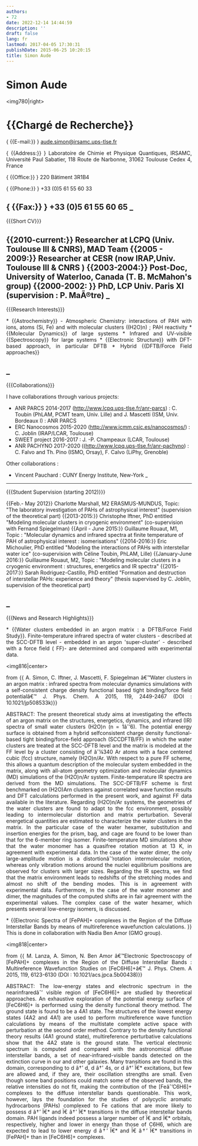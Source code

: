 ```yaml
---
authors:
- 72
date: 2022-12-14 14:44:59
description: ''
draft: false
lang: fr
lastmod: 2017-04-05 17:30:31
publishDate: 2015-06-25 10:20:15
title: Simon Aude
---
```

# Simon Aude

<img780|right>
<h1>{{Chargé de Recherche}}</h1>

{ {{E-mail:}} } aude.simon@irsamc.ups-tlse.fr

<p align=justify>
{ {{Address:}} } Laboratoire de Chimie et Physique Quantiques, IRSAMC, Université Paul Sabatier, 118 Route de Narbonne, 31062 Toulouse Cedex 4, France

{ {{Office:}} } 220 Bâtiment 3R1B4

{ {{Phone:}} } +33 (0)5 61 55 60 33

{ {{Fax:}} } +33 (0)5 61 55 60 65
_ 
----

{{{Short CV}}}

{{2010-current:}} Researcher at LCPQ (Univ. Toulouse III & CNRS), MAD Team
{{2005 - 2009:}} Researcher at CESR (now IRAP,Univ. Toulouse III & CNRS )
{{2003-2004:}} Post-Doc, University of Waterloo, Canada (T. B. McMahon's group)
{{2000-2002: }} PhD, LCP Univ. Paris XI (supervision : P. MaÃ®tre)
_ 
----

{{{Research Interests}}}

<P align=justify>* {{Astrochemistry}} - Atmospheric Chemistry: interactions of PAH with ions, atoms (Si, Fe) and with molecular clusters ((H2O)n) ; PAH reactivity
* {{Molecular Dynamics}} of large systems 
* Infrared and UV-visible {{Spectroscopy}} for large systems
* {{Electronic Structure}} with DFT-based approach, in particular DFTB
* Hybrid {{DFTB/Force Field approaches}}

_ 
----

{{{Collaborations}}}

I have collaborations through various projects:
* ANR PARCS 2014-2017 (http://www.lcpq.ups-tlse.fr/anr-parcs) : C. Toubin (PhLAM, PCMT team, Univ. Lille) and J. Mascetti (ISM, Univ. Bordeaux I) : ANR PARCS
* ERC Nanocosmos 2015-2020  (http://www.icmm.csic.es/nanocosmos/) : C. Joblin (IRAP/LCAR, Toulouse)
* SWEET project 2016-2017 : J. -P. Champeaux (LCAR, Toulouse) 
* ANR PACHYNO 2017-2020 ((http://www.lcpq.ups-tlse.fr/anr-pachyno) : C. Falvo  and Th. Pino (ISMO, Orsay), F. Calvo (LiPhy, Grenoble)

Other collaborations : 
* Vincent Pauchard : CUNY Energy Institute, New-York
_ 
----

{{{Student Supervision (starting 2012)}}}

{{Feb.- May 2012}} Charlotte Marshall, M2 ERASMUS-MUNDUS, Topic: "The laboratory investigation of PAHs of astrophysical interest" (supervision of the theoretical part)
{{2013-2015:}} Christophe Iftner, PhD entitled "Modeling molecular clusters in cryogenic environment" (co-supervision with Fernand Spiegelman)
{{April - June 2015:}} Guillaume Rouaut, M1, Topic : "Molecular dynamics and infrared spectra at finite temperature of PAH of astrophysical interest : isomerisations"
{{2014-2016:}} Eric Michoulier, PhD entitled "Modeling the interactions of PAHs with interstellar water ice" (co-supervision with Céline Toubin, PhLAM, Lille)
{{January-June 2016:}} Guillaume Rouaut, M2, Topic :  "Modeling molecular clusters in a cryogenic environment : structures, energetics and IR spectra" 
{{2015-2017:}} Sarah Rodriguez-Castillo, PhD entitled "Formation and destruction of interstellar PAHs: experience and theory" (thesis supervised by C. Joblin, supervision of the theoretical part)

_ 
----

{{{News and Research Highlights}}}
<P align=justify>* {{Water clusters embedded in an argon matrix : a DFTB/Force Field Study}}. Finite-temperature infrared spectra of water clusters - described at the SCC-DFTB level -  embedded in an argon 'super-cluster' - described with a force field ( FF)- are determined and compared with experimental data.

<img816|center>
<P align=justify>  from  {{ A. Simon, C. Iftner, J. Mascetti, F. Spiegelman â€™Water clusters in an argon matrix : infrared spectra from molecular dynamics simulations with a self-consistent charge density functional based tight binding/force field potentialâ€™ J. Phys. Chem. A 2015, 119, 2449-2467 (DOI : 10.1021/jp508533k)}}
<P align=justify> ABSTRACT: The present theoretical study aims at investigating the effects of an argon matrix on the structures, energetics, dynamics, and infrared (IR) spectra of small water clusters (H2O)n (n = 1âˆ’6). The potential energy surface is obtained from a hybrid selfconsistent charge density functional-based tight binding/force-field approach (SCCDFTB/FF) in which the water clusters are treated at the SCC-DFTB level and the matrix is modeled at the FF level by a cluster consisting of âˆ¼340 Ar atoms with a face centered cubic (fcc) structure, namely (H2O)n/Ar. With respect to a pure FF scheme, this allows a quantum description of the molecular system embedded in the matrix, along with all-atom geometry optimization and molecular dynamics (MD) simulations of the (H2O)n/Ar system. Finite-temperature IR spectra are derived from the MD simulations. The SCC-DFTB/FF scheme is first benchmarked on (H2O)Arn clusters against correlated wave function results and DFT calculations performed in the present work, and against FF data available in the literature. Regarding (H2O)n/Ar systems, the geometries of the water clusters are found to adapt to the fcc environment, possibly leading to intermolecular distortion and matrix perturbation. Several energetical quantities are estimated to characterize the water clusters in the matrix. In the particular case of the water hexamer, substitution and insertion energies for the prism, bag, and cage are found to be lower than that for the 6-member ring isomer. Finite-temperature MD simulations show that the water monomer has a quasifree rotation motion at 13 K, in agreement with experimental data. In the case of the water dimer, the only large-amplitude motion is a distortionâˆ’rotation intermolecular motion, whereas only vibration motions around the nuclei equilibrium positions are observed for clusters with larger sizes. Regarding the IR spectra, we find that the matrix environment leads to redshifts of the stretching modes and almost no shift of the bending modes. This is in agreement with experimental data. Furthermore, in the case of the water monomer and dimer, the magnitudes of the computed shifts are in fair agreement with the experimental values. The complex case of the water hexamer, which presents several low-energy isomers, is discussed.

<P align=justify>* {{Electronic Spectra of [FePAH]+ complexes in the Region of the Diffuse Interstellar Bands by means of multireference wavefunction calculations. }}  This is done in collaboration with Nadia Ben Amor (GMO group).

<img818|center>
<P align=justify>  from  {{ M. Lanza, A. Simon, N. Ben Amor â€™Electronic Spectroscopy of [FePAH]+ complexes in the Region of the Diffuse Interstellar Bands : Multireference Wavefunction Studies on [FeC6H6]+â€™ J. Phys. Chem. A 2015, 119, 6123-6130 (DOI : 10.1021/acs.jpca.5b00438)}}
<P align=justify> ABSTRACT: The low-energy states and electronic spectrum in the nearinfraredâˆ’ visible region of [FeC6H6]+ are studied by theoretical approaches. An exhaustive exploration of the potential energy surface of [FeC6H6]+ is performed using the density functional theory method. The ground state is found to be a 4A1 state. The structures of the lowest energy states (4A2 and 4A1) are used to perform multireference wave function calculations by means of the multistate complete active space with perturbation at the second order method. Contrary to the density functional theory results (4A1 ground state), multireference perturbative calculations show that the 4A2 state is the ground state. The vertical electronic spectrum is computed and compared with the astronomical diffuse interstellar bands, a set of near-infrared-visible bands detected on the extinction curve in our and other galaxies. Many transitions are found in this domain, corresponding to d â†’ d, d â†’ 4s, or d â†’ Ï€* excitations, but few are allowed and, if they are, their oscillation strengths are small. Even though some band positions could match some of the observed bands, the relative intensities do not fit, making the contribution of the [Feâˆ’C6H6]+ complexes to the diffuse interstellar bands questionable. This work, however, lays the foundation for the studies of polycyclic aromatic hydrocarbons (PAHs) complexed to Fe cations that are more likely to possess d â†’ Ï€* and Ï€ â†’ Ï€* transitions in the diffuse interstellar bands domain. PAH ligands indeed possess a larger number of Ï€ and Ï€* orbitals, respectively, higher and lower in energy than those of C6H6, which are expected to lead to lower energy d â†’ Ï€* and Ï€ â†’ Ï€* transitions in [FePAH]+ than in [FeC6H6]+ complexes.
